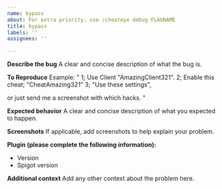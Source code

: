 ```yaml
---
name: bypass
about: For extra priority, use /cheateye debug FLAGNAME
title: bypass
labels: ''
assignees: ''

---
```


**Describe the bug**
A clear and concise description of what the bug is.

**To Reproduce**
Example:
"
1; Use Client "AmazingClient321".
2; Enable this cheat; "CheatAmazing321"
3; "Use these settings",

or just send me a screenshot with which hacks.
"

**Expected behavior**
A clear and concise description of what you expected to happen.

**Screenshots**
If applicable, add screenshots to help explain your problem.

**Plugin (please complete the following information):**
 - Version
 - Spigot version

**Additional context**
Add any other context about the problem here.
